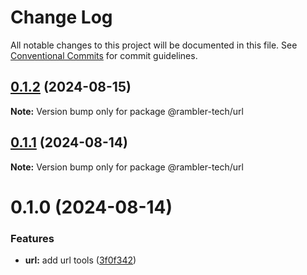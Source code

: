 # Change Log

All notable changes to this project will be documented in this file.
See [Conventional Commits](https://conventionalcommits.org) for commit guidelines.

## [0.1.2](https://github.com/rambler-digital-solutions/rambler-common/compare/@rambler-tech/url@0.1.1...@rambler-tech/url@0.1.2) (2024-08-15)

**Note:** Version bump only for package @rambler-tech/url

## [0.1.1](https://github.com/rambler-digital-solutions/rambler-common/compare/@rambler-tech/url@0.1.0...@rambler-tech/url@0.1.1) (2024-08-14)

**Note:** Version bump only for package @rambler-tech/url

# 0.1.0 (2024-08-14)

### Features

- **url:** add url tools ([3f0f342](https://github.com/rambler-digital-solutions/rambler-common/commit/3f0f342a6dfb524370e718be0ce937ad39e2a91d))
